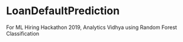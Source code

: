 # LoanDefaultPrediction
For ML Hiring Hackathon 2019, Analytics Vidhya using Random Forest Classification
